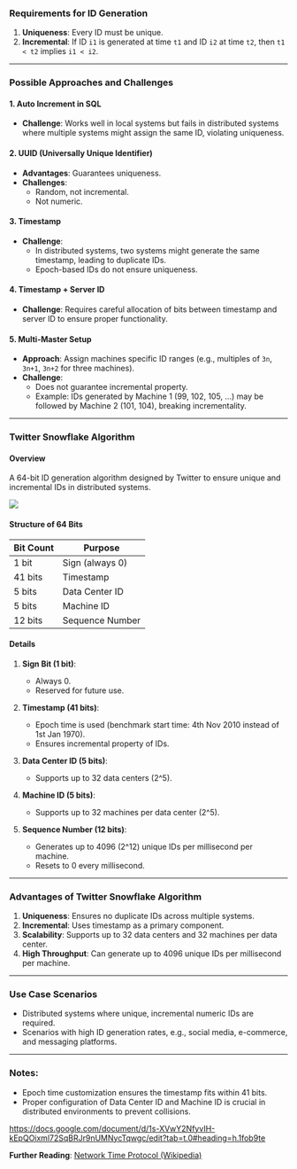 ### Requirements for ID Generation

1. **Uniqueness**: Every ID must be unique.
2. **Incremental**: If ID `i1` is generated at time `t1` and ID `i2` at time `t2`, then `t1 < t2` implies `i1 < i2`.

---

### Possible Approaches and Challenges

#### 1. **Auto Increment in SQL**

- **Challenge**: Works well in local systems but fails in distributed systems where multiple systems might assign the same ID, violating uniqueness.

#### 2. **UUID (Universally Unique Identifier)**
- **Advantages**: Guarantees uniqueness.
- **Challenges**:
    - Random, not incremental.
    - Not numeric.

#### 3. **Timestamp**
- **Challenge**:
    - In distributed systems, two systems might generate the same timestamp, leading to duplicate IDs.
    - Epoch-based IDs do not ensure uniqueness.
#### 4. **Timestamp + Server ID**
- **Challenge**: Requires careful allocation of bits between timestamp and server ID to ensure proper functionality.

#### 5. **Multi-Master Setup**
- **Approach**: Assign machines specific ID ranges (e.g., multiples of `3n`, `3n+1`, `3n+2` for three machines).
- **Challenge**:
    - Does not guarantee incremental property.
    - Example: IDs generated by Machine 1 (99, 102, 105, ...) may be followed by Machine 2 (101, 104), breaking incrementality.

---

### Twitter Snowflake Algorithm

#### **Overview**

A 64-bit ID generation algorithm designed by Twitter to ensure unique and incremental IDs in distributed systems.

**![](https://lh7-rt.googleusercontent.com/docsz/AD_4nXe_oBgFKUZ87dgBO5wU_4STethr4iDgKn0N-hZFiJX9ZuDzIATBGuvaYKO66FRunN-ar6MEhOdIVOHovEdp4sytvam4-lKCA1lXbo5-ssLsJjD7AUQaNnqNPG0Pyhe-62SuKZOTwaMb5SvD2-bq5Z3ZsTAi?key=1mUvxiYLB-AZevkkTAPX6g)**
#### **Structure of 64 Bits**

|**Bit Count**|**Purpose**|
|---|---|
|1 bit|Sign (always 0)|
|41 bits|Timestamp|
|5 bits|Data Center ID|
|5 bits|Machine ID|
|12 bits|Sequence Number|

#### **Details**

1. **Sign Bit (1 bit)**:
    - Always 0.
    - Reserved for future use.
    
1. **Timestamp (41 bits)**:
    - Epoch time is used (benchmark start time: 4th Nov 2010 instead of 1st Jan 1970).
    - Ensures incremental property of IDs.
    
1. **Data Center ID (5 bits)**:
    - Supports up to 32 data centers (2^5).
    
1. **Machine ID (5 bits)**:
    - Supports up to 32 machines per data center (2^5).
    
1. **Sequence Number (12 bits)**:
    - Generates up to 4096 (2^12) unique IDs per millisecond per machine.
    - Resets to 0 every millisecond.

---

### Advantages of Twitter Snowflake Algorithm

1. **Uniqueness**: Ensures no duplicate IDs across multiple systems.
2. **Incremental**: Uses timestamp as a primary component.
3. **Scalability**: Supports up to 32 data centers and 32 machines per data center.
4. **High Throughput**: Can generate up to 4096 unique IDs per millisecond per machine.

---

### Use Case Scenarios

- Distributed systems where unique, incremental numeric IDs are required.
- Scenarios with high ID generation rates, e.g., social media, e-commerce, and messaging platforms.

---

### Notes:

- Epoch time customization ensures the timestamp fits within 41 bits.
- Proper configuration of Data Center ID and Machine ID is crucial in distributed environments to prevent collisions.

https://docs.google.com/document/d/1s-XVwY2NfyvIH-kEpQOixml72SqBRJr9nUMNycTqwgc/edit?tab=t.0#heading=h.1fob9te

**Further Reading**: [Network Time Protocol (Wikipedia)](https://en.wikipedia.org/wiki/Network_Time_Protocol)